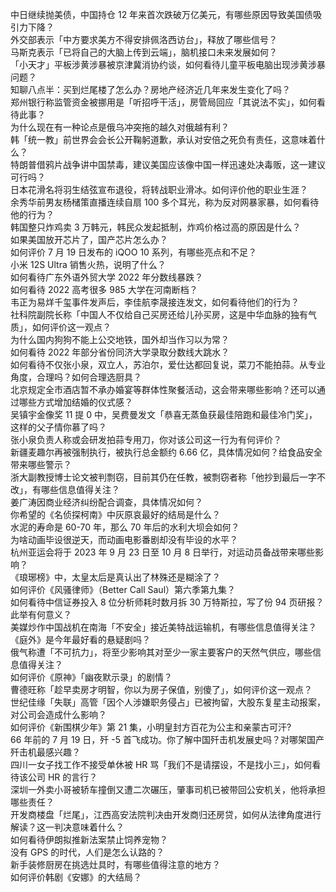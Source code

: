 中日继续抛美债，中国持仓 12 年来首次跌破万亿美元，有哪些原因导致美国债吸引力下降？  
外交部表示「中方要求美方不得安排佩洛西访台」，释放了哪些信号？  
马斯克表示「已将自己的大脑上传到云端」，脑机接口未来发展如何？  
「小天才」平板涉黄涉暴被京津冀消协约谈，如何看待儿童平板电脑出现涉黄涉暴问题？  
知聊八点半：买到烂尾楼了怎么办？房地产经济近几年来发生变化了吗？  
郑州银行称监管资金被挪用是「听招呼干活」，房管局回应「其说法不实」，如何看待此事？  
为什么现在有一种论点是俄乌冲突拖的越久对俄越有利？  
韩「统一教」前世界会会长公开鞠躬道歉，承认对安倍之死负有责任，这意味着什么？  
特朗普借鸦片战争讲中国禁毒，建议美国应该像中国一样迅速处决毒贩，这一建议可行吗？  
日本花滑名将羽生结弦宣布退役，将转战职业滑冰。如何评价他的职业生涯？  
余秀华前男友杨槠策直播连续自扇 100 多个耳光，称为反对网暴家暴，如何看待他的行为？  
韩国整只炸鸡卖 3 万韩元，韩民众发起抵制，炸鸡价格过高的原因是什么？  
如果美国放开芯片了，国产芯片怎么办？  
如何评价 7 月 19 日发布的 iQOO 10 系列，有哪些亮点和不足？  
小米 12S Ultra 销售火热，说明了什么？  
如何看待广东外语外贸大学 2022 年分数线暴跌？  
如何看待 2022 高考很多 985 大学在河南断档？  
韦正为易烊千玺事件发声后，李佳航李晟接连发文，如何看待他们的行为？  
社科院副院长称「中国人不仅给自己买房还给儿孙买房，这是中华血脉的独有气质」，如何评价这一观点？  
为什么国内狗狗不能上公交地铁，国外却当作习以为常？  
如何看待 2022 年部分省份同济大学录取分数线大跳水？  
如何看待不仅张小泉，双立人，苏泊尔，爱仕达都回复说，菜刀不能拍蒜。从专业角度，合理吗？如何合理选厨具？  
北京规定全市酒店暂不承办婚宴等群体性聚餐活动，这会带来哪些影响？还可以通过哪些方式增加结婚的仪式感？  
吴镇宇金像奖 11 提 0 中，吴费曼发文「恭喜无蒸鱼获最佳陪跑和最佳冷门奖」，这样的父子情你慕了吗？  
张小泉负责人称或会研发拍蒜专用刀，你对该公司这一行为有何评价？  
新疆麦趣尔再被强制执行，被执行总金额约 6.66 亿，具体情况如何？给食品安全带来哪些警示？  
浙大副教授博士论文被判剽窃，目前其仍在任教，被剽窃者称「他抄到最后一字不改」，有哪些信息值得关注？  
姜广涛因商业经济纠纷配合调查，具体情况如何？  
你希望的《名侦探柯南》中灰原哀最好的结局是什么？  
水泥的寿命是 60-70 年，那么 70 年后的水利大坝会如何？  
为啥动画毕设很逆天，而动画电影番剧却没有毕设的水平？  
杭州亚运会将于 2023 年 9 月 23 日至 10 月 8 日举行，对运动员备战带来哪些影响？  
《琅琊榜》中，太皇太后是真认出了林殊还是糊涂了？  
如何评价《风骚律师》（Better Call Saul）第六季第九集？  
如何看待中信证券投入 8 位分析师耗时数月拆 30 万特斯拉，写了份 94 页研报？ 此举有何意义？  
美媒炒作中国战机在南海「不安全」接近美特战运输机，有哪些信息值得关注？  
《庭外》是今年最好看的悬疑剧吗？  
俄气称遭「不可抗力」，将至少影响其对至少一家主要客户的天然气供应，哪些信息值得关注？  
如何评价《原神》「幽夜默示录」的剧情？  
曹德旺称「趁早卖房才明智，你以为房子保值，别傻了」，如何评价这一观点？  
世纪佳缘「失联」高管「因个人涉嫌职务侵占」已被拘留，大股东复星主动报案，对公司会造成什么影响？  
如何评价《新围棋少年》第 21 集，小明皇封方百花为公主和亲蒙古可汗?  
66 年前的 7 月 19 日，歼 -5 首飞成功。你了解中国歼击机发展史吗？对哪架国产歼击机最感兴趣？  
四川一女子找工作不接受单休被 HR 骂「我们不是请摆设，不是找小三」，如何看待该公司 HR 的言行？  
深圳一外卖小哥被轿车撞倒又遭二次碾压，肇事司机已被带回公安机关，他将承担哪些责任？  
开发商楼盘「烂尾」，江西高安法院判决由开发商归还房贷，如何从法律角度进行解读？这一判决意味着什么？  
如何看待伊朗拟推新法案禁止饲养宠物？  
没有 GPS 的时代，人们是怎么认路的？  
新手装修厨房在挑选灶具时，有哪些值得注意的地方？  
如何评价韩剧《安娜》的大结局？  
